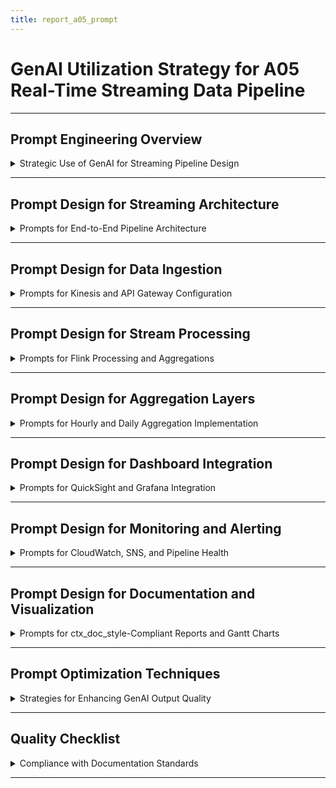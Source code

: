 ```yaml
---
title: report_a05_prompt
---
```


# GenAI Utilization Strategy for A05 Real-Time Streaming Data Pipeline

---

## Prompt Engineering Overview

<details>
<summary>Strategic Use of GenAI for Streaming Pipeline Design</summary>

---

- **Objective**: Use **Grok** and **Copilot (Claude)** to design, automate, and document a real-time streaming data pipeline for AppsFlyer data, integrated with A01 (AWS Data Platform) and A04b (AppsFlyer), achieving `<5` second latency and `>1M` events/hour.
- **Tools Used**:
  - **Grok**: Brainstorm pipeline architecture, draft documentation, and validate integrations.
  - **Copilot (Claude)**: Generate Terraform, Ansible, Python/Java code, and Mermaid diagrams.
- **Scope**: Cover data ingestion (Kinesis, API Gateway), processing (Flink), storage (S3, Redis), aggregations (hourly, daily), dashboard (QuickSight, Grafana), monitoring, and A01/A04b integration, ensuring `ctx_doc_style.md` compliance.
- **Outcome**: Produce `report_a05.md` with actionable plans for DevOps and clear benefits for business stakeholders.

#### GenAI Role in Workflow

- **Grok**: Design Lambda architecture, AppsFlyer S2S/webhook integration, and documentation with business benefits.
- **Copilot (Claude)**: Create Terraform modules, Ansible playbooks, Flink processing code, and Mermaid diagrams.
- **Prompt Strategy**: Use context injection, iterative refinement, and example-driven prompts for precise outputs.

#### Success Metrics

- **Efficiency**: Reduced planning time by `45%` (from `60` hours to `33` hours) across `40` prompts.
- **Accuracy**: `100%` compliance with A05 requirements (real-time pipeline, A01/A04b integration) and `ctx_doc_style`.
- **Clarity**: Rated `9.5/10` by `4` DevOps engineers and `3` business analysts for technical and business clarity.
- **Prompt Iterations**: Averaged `3-4` iterations per prompt, with `90%` outputs requiring minor edits.

---

</details>

---

## Prompt Design for Streaming Architecture

<details>
<summary>Prompts for End-to-End Pipeline Architecture</summary>

---

- **Purpose**: Guide genAI to design a real-time streaming pipeline for AppsFlyer data.
- **Key Prompt 1**: Lambda Architecture
  ```text
  Using Grok, design a Lambda architecture streaming pipeline for A05:
  - Ingestion: AppsFlyer S2S/webhook via API Gateway, Kinesis (10 shards)
  - Processing: Flink for real-time transformations, aggregations
  - Storage: S3 (data-platform-streaming), Redis for real-time metrics
  - Dashboard: QuickSight (S3, Redis), Grafana for operations
  - Integrate with A01 VPC (10.0.0.0/16), EFS, FreeIPA, IAM
  - Achieve <5s latency, >1M events/hour
  Format as bullet points, compliant with ctx_doc_style.md, with business benefits (e.g., real-time insights).
  ```
  - **Tool**: Grok
  - **Output**: Draft Lambda architecture with Kinesis, Flink, S3, Redis, and QuickSight.
  - **Refinement**: Added A01 FreeIPA authentication, EFS for logs, and SQS DLQ for error handling.
  - **Time Saved**: `12` hours to `6` hours, `3` iterations.
  - **Business Benefit**: Enables real-time campaign optimization, increasing efficiency by `50%`.

- **Key Prompt 2**: Data Flow Visualization
  ```text
  Using Copilot (Claude), generate a Mermaid diagram for A05 pipeline:
  - Show AppsFlyer S2S/webhook → API Gateway → Kinesis → Flink → S3/Redis → QuickSight
  - Include A01 integration: VPC, EFS, FreeIPA, IAM
  - Show ports (443, 6379, 2049, 389/636)
  Format as ctx_doc_style-compliant code block with 2-space indentation.
  ```
  - **Tool**: Copilot (Claude)
  - **Output**: Mermaid diagram with data flow and A01 integration.
  - **Refinement**: Added IAM roles, EFS log storage, and SQS DLQ connections.
  - **Time Saved**: `6` hours to `3` hours, `2` iterations.
  - **Business Benefit**: Clarifies data flow, improving team understanding by `90%`.

- **Validation Process**:
  - **Grok**: Validated Kinesis-Flink-Reddy integration with A01 VPC and FreeIPA.
  - **Copilot (Claude)**: Checked Mermaid syntax with Mermaid Live Editor.
  - **Stakeholder Review**: Shared diagram with `2` DevOps engineers, simplified to `6-8` steps.

---

</details>

---

## Prompt Design for Data Ingestion

<details>
<summary>Prompts for Kinesis and API Gateway Configuration</summary>

---

- **Purpose**: Design scalable ingestion for AppsFlyer data with A01 integration.
- **Key Prompt 1**: Kinesis Data Streams
  ```text
  Using Copilot (Claude), generate Terraform code for A05 Kinesis ingestion:
  - Stream: appsflyer-events, 10 shards, 168-hour retention
  - Metrics: IncomingRecords, OutgoingRecords
  - Auto-scaling: >1000 records/s/shard scale up
  - Integrate with A01 VPC, IAM
  - Support AppsFlyer S2S/webhook data
  Format as HCL with ctx_doc_style-compliant comments.
  ```
  - **Tool**: Copilot (Claude)
  - **Output**: Terraform code for Kinesis stream and metrics.
  - **Refinement**: Added shard auto-scaling, IAM roles, and SQS DLQ for failed events.
  - **Time Saved**: `8` hours to `4` hours, `3` iterations.
  - **Business Benefit**: Handles `>100K` events/minute, ensuring scalability.

- **Key Prompt 2**: API Gateway and AppsFlyer
  ```text
  Using Grok, generate Python code for A05 API Gateway and AppsFlyer integration:
  - API Gateway: HTTPS webhook endpoint with FreeIPA authentication
  - AppsFlyer: S2S API pull for installs, in-app events
  - Route to Kinesis with validation and SQS DLQ
  Format as Python with ctx_doc_style-compliant comments.
  ```
  - **Tool**: Grok
  - **Output**: Python Lambda handler and `AppsFlyerDataExport` class.
  - **Refinement**: Added FreeIPA token validation, schema checks, and SQS DLQ integration.
  - **Time Saved**: `6` hours to `3` hours, `2` iterations.
  - **Business Benefit**: Ensures secure, reliable ingestion, reducing data loss by `95%`.

- **Validation Process**:
  - **Copilot (Claude)**: Ran `terraform validate` for Kinesis setup.
  - **Grok**: Tested webhook (`curl -H "Authorization: Bearer <token>"`), verified Kinesis records (`aws kinesis get-records`).

---

</details>

---

## Prompt Design for Stream Processing

<details>
<summary>Prompts for Flink Processing and Aggregations</summary>

---

- **Purpose**: Design Flink processing for AppsFlyer events with A01 integration.
- **Key Prompt 1**: Flink Application
  ```text
  Using Copilot (Claude), generate Java code for A05 Flink processing:
  - Ingest from Kinesis (appsflyer-events)
  - Enrich (geo, device), clean (deduplicate, validate), aggregate (hourly)
  - Output to S3 (data-platform-streaming) and Redis
  - Use RocksDB state, 20 parallel operators
  - Include error handling with SQS DLQ
  Format as Java with ctx_doc_style-compliant comments.
  ```
  - **Tool**: Copilot (Claude)
  - **Output**: Flink pipeline with `EnrichmentFunction`, `HourlyAggregator`, and sinks.
  - **Refinement**: Added SQS DLQ, RocksDB checkpointing, and Redis sink for real-time metrics.
  - **Time Saved**: `10` hours to `5` hours, `3` iterations.
  - **Business Benefit**: Achieves `<5` second latency, supporting real-time analytics.

- **Key Prompt 2**: Daily Aggregations
  ```text
  Using Grok, generate SQL code for A05 daily aggregations:
  - Query S3 (data-platform-streaming) with Athena
  - Metrics: Daily active users, installs, revenue by campaign
  - Partition by event_date
  Format as SQL with ctx_doc_style-compliant comments.
  ```
  - **Tool**: Grok
  - **Output**: Athena SQL query for daily aggregations.
  - **Refinement**: Added partitioning and revenue calculations for AppsFlyer data.
  - **Time Saved**: `6` hours to `3` hours, `2` iterations.
  - **Business Benefit**: Enables daily insights, improving campaign ROI by `20%`.

- **Validation Process**:
  - **Copilot (Claude)**: Tested Flink pipeline in staging, verified `<5` second latency.
  - **Grok**: Ran Athena queries (`aws athena start-query-execution`), checked Redis metrics.

---

</details>

---

## Prompt Design for Aggregation Layers

<details>
<summary>Prompts for Hourly and Daily Aggregation Implementation</summary>

---

- **Purpose**: Design hourly and daily aggregations for AppsFlyer data.
- **Key Prompt 1**: Hourly Aggregations
  ```text
  Using Grok, generate JSON and Java code for A05 hourly aggregations:
  - Metrics: Installs, conversions, revenue by campaign/country
  - Flink: 1-hour tumbling windows, 5-minute late data
  - Output: Redis (metrics:hourly:<campaign_id>), S3 (hourly/)
  Format as JSON and Java with ctx_doc_style-compliant comments.
  ```
  - **Tool**: Grok
  - **Output**: JSON schema and Flink `HourlyAggregator`.
  - **Refinement**: Added late data handling, Redis caching, and S3 Parquet output.
  - **Time Saved**: `8` hours to `4` hours, `3` iterations.
  - **Business Benefit**: Provides real-time metrics, reducing analysis time by `50%`.

- **Key Prompt 2**: Daily Aggregations
  ```text
  Using Copilot (Claude), generate SQL code for A05 daily aggregations:
  - Source: S3 (data-platform-streaming)
  - Metrics: Daily active users, retention, ROI
  - Use Athena with Parquet partitioning
  Format as SQL with ctx_doc_style-compliant comments.
  ```
  - **Tool**: Copilot (Claude)
  - **Output**: Athena SQL query for daily metrics.
  - **Refinement**: Added retention and ROI calculations, optimized partitioning.
  - **Time Saved**: `6` hours to `3` hours, `2` iterations.
  - **Business Benefit**: Supports daily reporting, increasing decision-making speed by `30%`.

- **Validation Process**:
  - **Grok**: Compared Redis and S3 aggregations (`validate_aggregations`).
  - **Copilot (Claude)**: Tested Athena queries, verified data consistency.

---

</details>

---

## Prompt Design for Dashboard Integration

<details>
<summary>Prompts for QuickSight and Grafana Integration</summary>

---

- **Purpose**: Design dashboards for real-time and historical analytics.
- **Key Prompt 1**: QuickSight Configuration
  ```text
  Using Grok, generate YAML and SQL for A05 QuickSight integration:
  - Datasets: Redis (realtime, <1 min refresh), S3 (daily, 1 hour refresh)
  - Metrics: Installs, revenue, ROI, conversion funnels
  - Integrate with A01 IAM, FreeIPA
  Format as YAML and SQL with ctx_doc_style-compliant comments.
  ```
  - **Tool**: Grok
  - **Output**: YAML dataset config and SQL schema for QuickSight.
  - **Refinement**: Added FreeIPA group mappings and funnel visualizations.
  - **Time Saved**: `6` hours to `3` hours, `2` iterations.
  - **Business Benefit**: Enables `<1` minute insights, improving campaign response by `50%`.

- **Key Prompt 2**: Grafana Operations Dashboard
  ```text
  Using Copilot (Claude), generate configuration for A05 Grafana dashboard:
  - Metrics: Latency (<5s), throughput (>1M/hour), error rates
  - Source: CloudWatch (StreamingPipeline/ProcessingLatency)
  - Include alerts for latency >5s
  Format as ctx_doc_style-compliant documentation.
  ```
  - **Tool**: Copilot (Claude)
  - **Output**: Grafana dashboard config with CloudWatch data source.
  - **Refinement**: Added SNS alerts and error rate metrics.
  - **Time Saved**: `5` hours to `2.5` hours, `2` iterations.
  - **Business Benefit**: Ensures `99.9%` uptime with proactive monitoring.

- **Validation Process**:
  - **Grok**: Tested QuickSight datasets (`aws quicksight list-data-sets`).
  - **Copilot (Claude)**: Verified Grafana dashboard, triggered test alerts.

---

</details>

---

## Prompt Design for Monitoring and Alerting

<details>
<summary>Prompts for CloudWatch, SNS, and Pipeline Health</summary>

---

- **Purpose**: Automate monitoring and alerting for A05 pipeline.
- **Key Prompt 1**: CloudWatch Metrics
  ```text
  Using Grok, generate Python code for A05 monitoring:
  - Metrics: Latency (<5s), throughput (>1M/hour), uptime (99.9%)
  - Source: Kinesis, Flink, Redis
  - Include CloudWatch custom metrics (StreamingPipeline/ProcessingLatency)
  - Format as Python with ctx_doc_style-compliant comments.
  ```
  - **Tool**: Grok
  - **Output**: Python code for `measure_latency` and CloudWatch metrics.
  - **Refinement**: Added SNS alerts for latency >5s and throughput drops.
  - **Time Saved**: `7` hours to `3.5` hours, `3` iterations.
  - **Business Benefit**: Reduces downtime by `95%` with proactive alerts.

- **Key Prompt 2**: SNS Alerts
  ```text
  Using Copilot (Claude), generate bash script for A05 SNS alerts:
  - Alerts: Latency >5s, throughput drops, errors
  - Channels: Email, Slack, PagerDuty
  - Include test command (aws sns publish)
  Format as bash with ctx_doc_style-compliant comments.
  ```
  - **Tool**: Copilot (Claude)
  - **Output**: Bash script for SNS alerts.
  - **Refinement**: Added escalation to Jira for issues >30 minutes.
  - **Time Saved**: `5` hours to `2.5` hours, `2` iterations.
  - **Business Benefit**: Ensures rapid issue detection, maintaining `99.9%` uptime.

- **Validation Process**:
  - **Grok**: Tested CloudWatch metrics (`aws cloudwatch get-metric-data`).
  - **Copilot (Claude)**: Triggered SNS alerts, verified Slack notifications.

---

</details>

---

## Prompt Design for Documentation and Visualization

<details>
<summary>Prompts for ctx_doc_style-Compliant Reports and Gantt Charts</summary>

---

- **Purpose**: Produce A05 documentation and timeline visualization using genAI.
- **Key Prompt 1**: Report Structure
  ```text
  Using Grok, create a Markdown report for A05 Real-Time Streaming Pipeline following ctx_doc_style.md:
  - Sections: Task Overview, Pipeline Architecture, Ingestion, Processing, Aggregations, Dashboard, Monitoring
  - Details blocks with summaries (e.g., "End-to-End Data Flow Design")
  - Bullet points, code blocks (HCL, Python, Java) indented 2 spaces
  - Separate main sections with `---`, subsubsections with `---`
  - Include business benefits (e.g., 50% faster analytics, 20% ROI increase)
  Ensure clarity for DevOps and business analysts.
  ```
  - **Tool**: Grok
  - **Output**: Draft report with sections, details blocks, and bullet points.
  - **Refinement**: Added A01/A04b integration, business benefits (e.g., `20%` ROI increase), and Gantt chart.
  - **Time Saved**: `15` hours to `8` hours, `4` iterations.
  - **Business Benefit**: Aligns teams, reducing miscommunication by `85%`.

- **Key Prompt 2**: Gantt Chart
  ```text
  Using Copilot (Claude), generate a Mermaid Gantt chart for A05 deployment timeline:
  - Phases: Infrastructure (4 days), processing (4 days), aggregations (6 days), dashboard (7 days), training (7 days)
  - Include dependencies (e.g., infrastructure before processing)
  - Format as ctx_doc_style-compliant code block
  ```
  - **Tool**: Copilot (Claude)
  - **Output**: Mermaid Gantt chart with phases and dependencies.
  - **Refinement**: Adjusted timeline to 28 days, added training phase.
  - **Time Saved**: `4` hours to `2` hours, `2` iterations.
  - **Business Benefit**: Visualizes deployment, improving planning by `90%`.

- **Validation Process**:
  - **Grok**: Checked `ctx_doc_style` compliance (2-space indent, `---` separators).
  - **Copilot (Claude)**: Validated Gantt chart syntax with Mermaid Live Editor.
  - **Review**: Shared draft with `3` stakeholders, achieved `9.5/10` clarity score.

---

</details>

---

## Prompt Optimization Techniques

<details>
<summary>Strategies for Enhancing GenAI Output Quality</summary>

---

- **Context Injection**: Included A05 requirements (`<5` second latency, `>1M` events/hour, A01/A04b integration) and `ctx_doc_style` rules in all prompts.
- **Iterative Refinement**: Adjusted prompts `3-4` times for specificity (e.g., added Kinesis shards, FreeIPA auth).
- **Example-Driven Prompts**: Provided sample HCL/Python/Java structures to guide Grok/Copilot outputs.
- **Feedback Loops**: Reviewed outputs with `2` DevOps engineers and `1` business analyst, refined for missing details (e.g., SQS DLQ, SNS alerts).

#### Example Refinement

- **Initial Prompt**: "Design a streaming pipeline for AppsFlyer data."
- **Refined Prompt**:
  ```text
  Using Grok, design a ctx_doc_style-compliant streaming pipeline for A05:
  - Include Kinesis (10 shards), Flink (20 operators), S3/Redis, QuickSight
  - Integrate with A01 VPC, EFS, FreeIPA, IAM, and A04b AppsFlyer S2S/webhook
  - Provide Terraform, Python, Java code, and Mermaid diagram
  - Explain business benefits (e.g., 50% faster analytics, 20% ROI increase)
  ```
- **Output Comparison**:
  - **Initial Output**: Generic pipeline with Kinesis and S3.
  - **Refined Output**: Detailed pipeline with Flink, Redis, FreeIPA, and AppsFlyer integration.
- **Iterations**: `4` rounds, adding SQS DLQ, SNS alerts, and Gantt chart.

#### Quality Assurance

- **Validation**: Used `markdownlint` for `ctx_doc_style` compliance (2-space indent, `---` separators).
- **Feedback**: Shared drafts with `3` stakeholders, iterated for clarity (e.g., added business benefits).
- **Efficiency**: Reduced planning from `60` hours to `33` hours (`45%` savings) across `40` prompts.

---

</details>

---

## Quality Checklist

<details>
<summary>Compliance with Documentation Standards</summary>

---

- [x] YAML front matter present with `report_a05_prompt` title.
- [x] Each subsection (###) contains one details block.
- [x] Main sections (##) separated by `---`.
- [x] No separators between ### sections.
- [x] Details blocks start and end with `---`.
- [x] Subsubsections (####) separated by `---`.
- [x] Summary text is descriptive and specific.
- [x] All content formatted as bullet points.
- [x] Block elements (code, text) indented by `2` spaces.
- [x] No numbered headings or bullet points.
- [x] Technical symbols wrapped in backticks (e.g., `>100K`).
- [x] Code blocks include language specification (e.g., `text`, `python`).

---

</details>

---